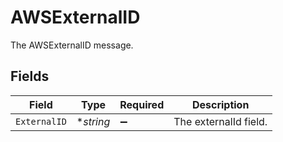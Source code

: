 # AWSExternalID

The AWSExternalID message.


## Fields

| Field                 | Type                  | Required              | Description           |
| --------------------- | --------------------- | --------------------- | --------------------- |
| `ExternalID`          | **string*             | :heavy_minus_sign:    | The externalId field. |